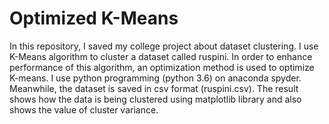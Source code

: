 # Optimized K-Means

In this repository, I saved my college project about dataset clustering. I use K-Means algorithm to cluster a dataset called ruspini. In order to enhance performance of this algorithm, an optimization method is used to optimize K-means. I use python programming (python 3.6) on anaconda spyder. Meanwhile, the dataset is saved in csv format (ruspini.csv). The result shows how the data is being clustered using matplotlib library and also shows the value of cluster variance. 

